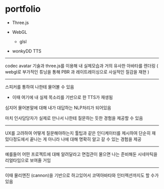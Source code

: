 # portfolio


- Three.js
- WebGL
  - glsl

- wonkyDD TTS

---


codec avatar  기술과 three.js를 이용해 
내 실제모습과 거의 유사한 아바타를 렌더링
( webgl로 부가적인 튜닝을 통해 PBR 과 레이트레이싱으로
사실적인 질감을 재현 )

---


스피커를 통하여 나한테 물어볼 수 있음
- 이때 여기에 내 실제 목소리를 기반으로 한 TTS가 재생됨

심지어 물어본말에 대해 
내가 대답하는 NLP처리가 되어있음

마치 인사담당자가 실제로 만나서
나한테 질문하는 듯한 경험을 제공할 수 있음

---

UX를 고려하여 
어떻게 질문해야하는지 툴팁과 같은
인디케이터를 제시하여
단순히 재밌다정도에서 끝나는 게 아니라
나에 대해 명확히 알고 갈 수 있는 경험을 제공

---

예를들어 어떤 프로젝트에 대해 알려달라고 면접관이 물으면
나는 준비해둔 시네마틱을 리얼타임으로 보여줄 거임

---

이때 물리엔진 (cannon)을 기반으로 하고있어서
코덱아바타와 인터렉션까지도 할 수가 있음






